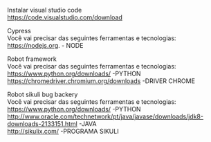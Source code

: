 Instalar visual studio code                            
https://code.visualstudio.com/download

Cypress                                    
Você vai precisar das seguintes ferramentas e tecnologias:                                
https://nodejs.org. - NODE

Robot framework                                 
Você vai precisar das seguintes ferramentas e tecnologias:                            
https://www.python.org/downloads/              -PYTHON                                  
https://chromedriver.chromium.org/downloads    -DRIVER CHROME    

Robot sikuli bug backery                          
Você vai precisar das seguintes ferramentas e tecnologias:                                
https://www.python.org/downloads/              -PYTHON                     
http://www.oracle.com/technetwork/pt/java/javase/downloads/jdk8-downloads-2133151.html  -JAVA                   
http://sikulix.com/    -PROGRAMA SIKULI                            
